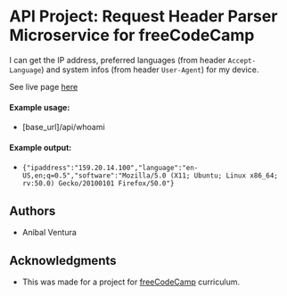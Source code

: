 # API Project: Request Header Parser Microservice for freeCodeCamp

I can get the IP address, preferred languages (from header `Accept-Language`) and system infos (from header `User-Agent`) for my device.

See live page [here](https://requestheaderparsermicroser-av.herokuapp.com/)

#### Example usage:

- [base_url]/api/whoami

#### Example output:

- `{"ipaddress":"159.20.14.100","language":"en-US,en;q=0.5","software":"Mozilla/5.0 (X11; Ubuntu; Linux x86_64; rv:50.0) Gecko/20100101 Firefox/50.0"}`

## Authors

- Anibal Ventura

## Acknowledgments

- This was made for a project for [freeCodeCamp](https://www.freecodecamp.org/) curriculum.